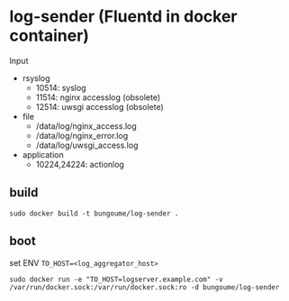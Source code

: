 # log-sender (Fluentd in docker container)

Input

* rsyslog
  * 10514: syslog
  * 11514: nginx accesslog (obsolete)
  * 12514: uwsgi accesslog (obsolete)
* file
  * /data/log/nginx_access.log
  * /data/log/nginx_error.log
  * /data/log/uwsgi_access.log
* application
  * 10224,24224: actionlog

## build

```
sudo docker build -t bungoume/log-sender .
```

## boot

set ENV `TO_HOST=<log_aggregator_host>`

```
sudo docker run -e "TO_HOST=logserver.example.com" -v /var/run/docker.sock:/var/run/docker.sock:ro -d bungoume/log-sender
```
